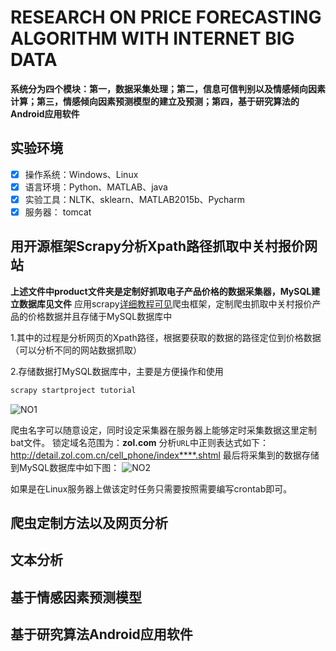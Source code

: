# RESEARCH ON PRICE FORECASTING ALGORITHM WITH INTERNET BIG DATA 
**系统分为四个模块：第一，数据采集处理；第二，信息可信判别以及情感倾向因素计算；第三，情感倾向因素预测模型的建立及预测；第四，基于研究算法的Android应用软件**
## 实验环境

- [x] 操作系统：Windows、Linux
- [x] 语言环境：Python、MATLAB、java
- [x] 实验工具：NLTK、sklearn、MATLAB2015b、Pycharm
- [x] 服务器：  tomcat

## 用开源框架Scrapy分析Xpath路径抓取中关村报价网站
**上述文件中product文件夹是定制好抓取电子产品价格的数据采集器，MySQL建立数据库见文件**
应用scrapy[详细教程可见](https://scrapy-chs.readthedocs.io/zh_CN/0.24/intro/tutorial.html)爬虫框架，定制爬虫抓取中关村报价产品的价格数据并且存储于MySQL数据库中

1.其中的过程是分析网页的Xpath路径，根据要获取的数据的路径定位到价格数据（可以分析不同的网站数据抓取）

2.存储数据打MySQL数据库中，主要是方便操作和使用
```bash
scrapy startproject tutorial
```

![NO1](http://o84hyclg0.bkt.clouddn.com/bs0.png)


爬虫名字可以随意设定，同时设定采集器在服务器上能够定时采集数据这里定制bat文件。
锁定域名范围为：**zol.com**
分析`URL`中正则表达式如下：
http://detail.zol.com.cn/cell_phone/index****.shtml
最后将采集到的数据存储到MySQL数据库中如下图：
![NO2](http://o84hyclg0.bkt.clouddn.com/bs1.png)

如果是在Linux服务器上做该定时任务只需要按照需要编写crontab即可。
## 爬虫定制方法以及网页分析


## 文本分析

## 基于情感因素预测模型

## 基于研究算法Android应用软件

